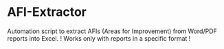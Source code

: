 # AFI-Extractor
Automation script to extract AFIs (Areas for Improvement) from Word/PDF reports into Excel.   ! Works only with reports in a specific format !
